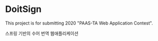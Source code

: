 # DoitSign

This project is for submitting 2020 "PAAS-TA Web Application Contest".

스프링 기반의 수어 번역 웹애플리케이션
